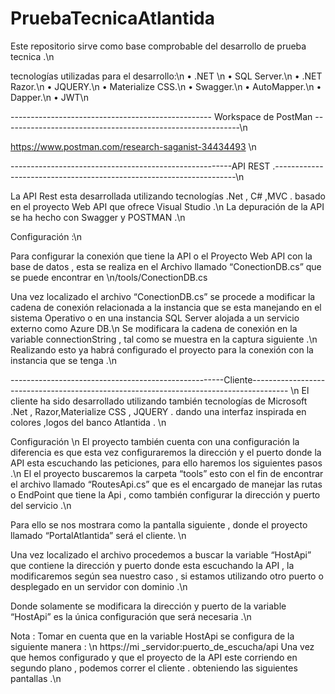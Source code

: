 # PruebaTecnicaAtlantida
Este repositorio sirve como base comprobable del desarrollo de prueba tecnica .\n


tecnologías utilizadas para el desarrollo:\n
•	.NET \n
•	SQL Server.\n
•	.NET Razor.\n
•	JQUERY.\n
•	Materialize CSS.\n
•	Swagger.\n
•	AutoMapper.\n
•	Dapper.\n
•	JWT\n

-------------------------------------------------- Workspace de PostMan -----------------------------------------------------------\n

https://www.postman.com/research-saganist-34434493 \n

-------------------------------------------------------API REST .--------------------------------------------------------------------\n

La API Rest esta desarrollada utilizando tecnologías .Net , C# ,MVC . basado en el proyecto Web API que ofrece Visual Studio .\n
La depuración de la API se ha hecho con Swagger y POSTMAN .\n

Configuración :\n

Para configurar la conexión que tiene la API o el Proyecto Web API con la base de datos , esta se realiza en el Archivo llamado “ConectionDB.cs” que se puede encontrar en \n/tools/ConectionDB.cs

Una vez localizado el archivo “ConectionDB.cs” se procede a modificar la cadena de conexión relacionada a la instancia que se esta manejando en el sistema Operativo o en una instancia SQL Server alojada a un servicio externo como Azure DB.\n
Se modificara la cadena de conexión en la variable connectionString , tal como se muestra en la captura siguiente .\n
Realizando esto ya habrá configurado el proyecto para la conexión con la instancia que se tenga .\n

-----------------------------------------------------Cliente--------------------------------------------------------------------------------------- \n
El cliente ha sido desarrollado utilizando también tecnologías de Microsoft .Net , Razor,Materialize CSS , JQUERY . dando una interfaz inspirada en colores ,logos del banco Atlantida . \n

Configuración \n
El proyecto también cuenta con una configuración la diferencia es que esta vez configuraremos la dirección y el puerto donde la API esta escuchando las peticiones, para ello haremos los siguientes pasos .\n
El el proyecto buscaremos la carpeta “tools” esto con el fin de encontrar el archivo llamado “RoutesApi.cs” que es el encargado de manejar las rutas o EndPoint que tiene la Api , como también configurar la dirección y puerto del servicio .\n

Para ello se nos mostrara como la pantalla siguiente , donde el proyecto llamado “PortalAtlantida” será el cliente. \n

Una vez localizado el archivo procedemos a buscar la variable “HostApi” que contiene la dirección y puerto donde esta escuchando la API , la modificaremos según sea nuestro caso , si estamos utilizando otro puerto o desplegado en un servidor con dominio .\n

Donde solamente se modificara la dirección y puerto de la variable “HostApi” es la única configuración que será necesaria .\n

Nota : Tomar en cuenta que en la variable HostApi se configura de la siguiente manera : \n https://mi _servidor:puerto_de_escucha/api
Una vez que hemos configurado y que el proyecto de la API este corriendo en segundo plano , podemos correr el cliente . obteniendo las siguientes pantallas .\n



